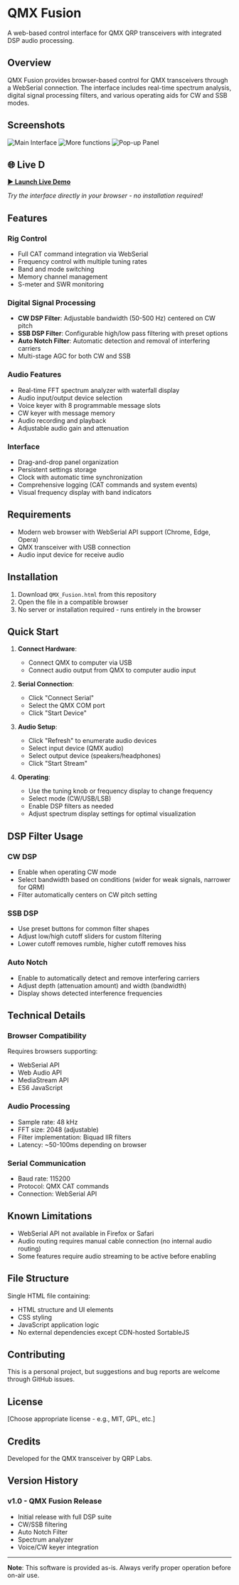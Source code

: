 # QMX Fusion

A web-based control interface for QMX QRP transceivers with integrated DSP audio processing.

## Overview

QMX Fusion provides browser-based control for QMX transceivers through a WebSerial connection. The interface includes real-time spectrum analysis, digital signal processing filters, and various operating aids for CW and SSB modes.


## Screenshots

![Main Interface](screenshot1.png)
![More functions](screenshot2.png)
![Pop-up Panel](screenshot3.png)


## 🌐 Live D

**[► Launch Live Demo](https://sparks72.github.io/QMX-Interface/qmx-fusion-v1/index.html)**

*Try the interface directly in your browser - no installation required!*


## Features

### Rig Control
- Full CAT command integration via WebSerial
- Frequency control with multiple tuning rates
- Band and mode switching
- Memory channel management
- S-meter and SWR monitoring

### Digital Signal Processing
- **CW DSP Filter**: Adjustable bandwidth (50-500 Hz) centered on CW pitch
- **SSB DSP Filter**: Configurable high/low pass filtering with preset options
- **Auto Notch Filter**: Automatic detection and removal of interfering carriers
- Multi-stage AGC for both CW and SSB

### Audio Features
- Real-time FFT spectrum analyzer with waterfall display
- Audio input/output device selection
- Voice keyer with 8 programmable message slots
- CW keyer with message memory
- Audio recording and playback
- Adjustable audio gain and attenuation

### Interface
- Drag-and-drop panel organization
- Persistent settings storage
- Clock with automatic time synchronization
- Comprehensive logging (CAT commands and system events)
- Visual frequency display with band indicators

## Requirements

- Modern web browser with WebSerial API support (Chrome, Edge, Opera)
- QMX transceiver with USB connection
- Audio input device for receive audio

## Installation

1. Download `QMX_Fusion.html` from this repository
2. Open the file in a compatible browser
3. No server or installation required - runs entirely in the browser

## Quick Start

1. **Connect Hardware**: 
   - Connect QMX to computer via USB
   - Connect audio output from QMX to computer audio input

2. **Serial Connection**:
   - Click "Connect Serial"
   - Select the QMX COM port
   - Click "Start Device"

3. **Audio Setup**:
   - Click "Refresh" to enumerate audio devices
   - Select input device (QMX audio)
   - Select output device (speakers/headphones)
   - Click "Start Stream"

4. **Operating**:
   - Use the tuning knob or frequency display to change frequency
   - Select mode (CW/USB/LSB)
   - Enable DSP filters as needed
   - Adjust spectrum display settings for optimal visualization

## DSP Filter Usage

### CW DSP
- Enable when operating CW mode
- Select bandwidth based on conditions (wider for weak signals, narrower for QRM)
- Filter automatically centers on CW pitch setting

### SSB DSP
- Use preset buttons for common filter shapes
- Adjust low/high cutoff sliders for custom filtering
- Lower cutoff removes rumble, higher cutoff removes hiss

### Auto Notch
- Enable to automatically detect and remove interfering carriers
- Adjust depth (attenuation amount) and width (bandwidth)
- Display shows detected interference frequencies

## Technical Details

### Browser Compatibility
Requires browsers supporting:
- WebSerial API
- Web Audio API
- MediaStream API
- ES6 JavaScript

### Audio Processing
- Sample rate: 48 kHz
- FFT size: 2048 (adjustable)
- Filter implementation: Biquad IIR filters
- Latency: ~50-100ms depending on browser

### Serial Communication
- Baud rate: 115200
- Protocol: QMX CAT commands
- Connection: WebSerial API

## Known Limitations

- WebSerial API not available in Firefox or Safari
- Audio routing requires manual cable connection (no internal audio routing)
- Some features require audio streaming to be active before enabling

## File Structure

Single HTML file containing:
- HTML structure and UI elements
- CSS styling
- JavaScript application logic
- No external dependencies except CDN-hosted SortableJS

## Contributing

This is a personal project, but suggestions and bug reports are welcome through GitHub issues.

## License

[Choose appropriate license - e.g., MIT, GPL, etc.]

## Credits

Developed for the QMX transceiver by QRP Labs.

## Version History

### v1.0 - QMX Fusion Release
- Initial release with full DSP suite
- CW/SSB filtering
- Auto Notch Filter
- Spectrum analyzer
- Voice/CW keyer integration

---

**Note**: This software is provided as-is. Always verify proper operation before on-air use.



